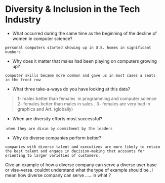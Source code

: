 # Diversity & Inclusion in the Tech Industry

- What occurred during the same time as the beginning of the decline of women in computer science?

`personal computers started showing up in U.S. homes in significant numbers`

- Why does it matter that males had been playing on computers growing up?

`computer skills became more common and gave us in most cases a seats in the front row`

- What three take-a-ways do you have looking at this data? 

>1- males better than females  in programming and computer science 
>2- females better than males in sales .
>3- females are very bad in graphics and Art. (globally)

- When are diversity efforts most successful?
  
 `when they are divin by commitment by the leaders`

- Why do diverse companies perform better?

`companies with diverse talent and executives are more likely to retain the best talent and engage in decision-making that accounts for orienting to larger varieties of customers.`

Give an example of how a diverse company can serve a diverse user base or vise-versa.
couldnt understand what the type of example should be . i mean how diverse company can serve ..... in what ?